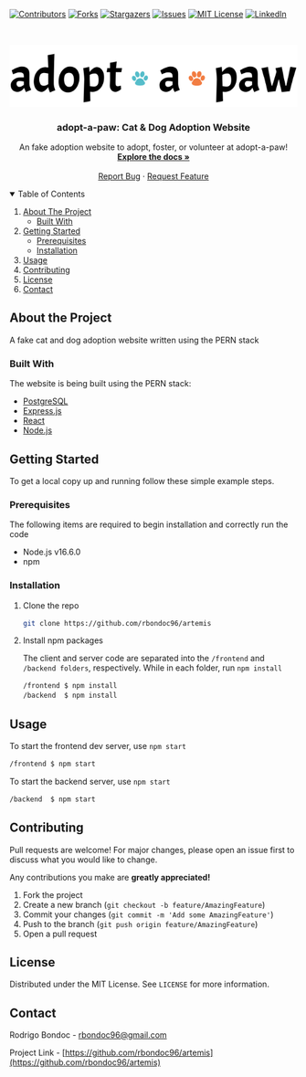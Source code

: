 [![Contributors][contributors-shield]][contributors-url]
[![Forks][forks-shield]][forks-url]
[![Stargazers][stars-shield]][stars-url]
[![Issues][issues-shield]][issues-url]
[![MIT License][license-shield]][license-url]
[![LinkedIn][linkedin-shield]][linkedin-url]

<br />
<p align="center">
  <a href="https://github.com/rbondoc96/artemis">
    <img src="images/logo.svg" alt="Logo">
  </a>

  <h3 align="center">adopt-a-paw: Cat & Dog Adoption Website</h3>

  <p align="center">
    An fake adoption website to adopt, foster, or volunteer at adopt-a-paw!
    <br />
    <a href="https://github.com/rbondoc96/artemis"><strong>Explore the docs »</strong></a>
    <br />
    <br />
    <a href="https://github.com/rbondoc96/artemis/issues">Report Bug</a>
    ·
    <a href="https://github.com/rbondoc96/artemis/issues">Request Feature</a>
  </p>
</p>

<details open="open">
  <summary>Table of Contents</summary>
  <ol>
    <li>
      <a href="#about-the-project">About The Project</a>
      <ul>
        <li><a href="#built-with">Built With</a></li>
      </ul>
    </li>
    <li>
      <a href="#getting-started">Getting Started</a>
      <ul>
        <li><a href="#prerequisites">Prerequisites</a></li>
        <li><a href="#installation">Installation</a></li>
      </ul>
    </li>
    <li><a href="#usage">Usage</a></li>
    <li><a href="#contributing">Contributing</a></li>
    <li><a href="#license">License</a></li>
    <li><a href="#contact">Contact</a></li>
  </ol>
</details>

## About the Project

A fake cat and dog adoption website written using the PERN stack

### Built With
The website is being built using the PERN stack:
* [PostgreSQL](https://www.postgresql.org/)
* [Express.js](https://expressjs.com/)
* [React](https://reactjs.org/)
* [Node.js](https://nodejs.org/)


## Getting Started
To get a local copy up and running follow these simple example steps.

### Prerequisites
The following items are required to begin installation and correctly run the code

* Node.js v16.6.0
* npm


### Installation
1. Clone the repo
    ```bash
    git clone https://github.com/rbondoc96/artemis
    ```

2. Install npm packages

    The client and server code are separated into the `/frontend` and `/backend folders`, respectively. While in each folder, run `npm install`

    ```bash
    /frontend $ npm install
    /backend  $ npm install
    ```

## Usage
To start the frontend dev server, use `npm start`
```bash
/frontend $ npm start
```

To start the backend server, use ```npm start```
```bash
/backend  $ npm start
```

## Contributing

Pull requests are welcome! For major changes, please open an issue first to discuss what you would like to change. 

Any contributions you make are **greatly appreciated!**

1. Fork the project
2. Create a new branch (`git checkout -b feature/AmazingFeature`)
3. Commit your changes (`git commit -m 'Add some AmazingFeature'`)
4. Push to the branch (`git push origin feature/AmazingFeature`)
5. Open a pull request


## License

Distributed under the MIT License. See `LICENSE` for more information.


## Contact

Rodrigo Bondoc - rbondoc96@gmail.com

Project Link - [https://github.com/rbondoc96/artemis](https://github.com/rbondoc96/artemis)

[contributors-shield]: https://img.shields.io/github/contributors/rbondoc96/artemis?style=for-the-badge
[contributors-url]: https://github.com/rbondoc96/artemis/graphs/contributors
[forks-shield]: https://img.shields.io/github/forks/rbondoc96/artemis.svg?style=for-the-badge
[forks-url]: https://github.com/rbondoc96/artemis/network/members
[stars-shield]: https://img.shields.io/github/stars/rbondoc96/artemis.svg?style=for-the-badge
[stars-url]: https://github.com/rbondoc96/artemis/stargazers
[issues-shield]: https://img.shields.io/github/issues/rbondoc96/artemis.svg?style=for-the-badge
[issues-url]: https://github.com/rbondoc96/artemis/issues
[license-shield]: https://img.shields.io/github/license/rbondoc96/artemis.svg?style=for-the-badge
[license-url]: https://github.com/rbondoc96/artemis/blob/dev/LICENSE
[linkedin-shield]: https://img.shields.io/badge/-LinkedIn-black.svg?style=for-the-badge&logo=linkedin&colorB=555
[linkedin-url]: https://www.linkedin.com/in/rbondoc96/